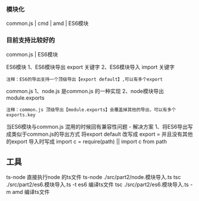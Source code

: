 ### 模块化
common.js | cmd | amd | ES6模块

### 目前支持比较好的
common.js | ES6模块

ES6模块
    1、ES6模块导出 export 关键字
    2、ES6模块导入 import 关键字

    注释：ES6的导出支持一个顶级导出【export default】,可以有多个export

common.js 
    1、node.js 是common.js 的一种实现
    2、node模块导出 module.exports

    注释：common.js 顶级导出【module.exports】会覆盖掉其他的导出，可以有多个exports.key

当ES6模块与common.js 混用的时候回有兼容性问题 - 解决方案
    1、将ES6导出写成类似于common.js的导出方式
    将export default 改写成 export = 并且没有其他的export
    导入时写成 import c = require(path) || import c from path

## 工具
ts-node 直接执行node 的ts文件 ts-node ./src/part2/node.模块导入.ts
tsc ./src/part2/es6.模块导入.ts -t es6 编译ts文件
tsc ./src/part2/es6.模块导入.ts -m amd 编译ts文件